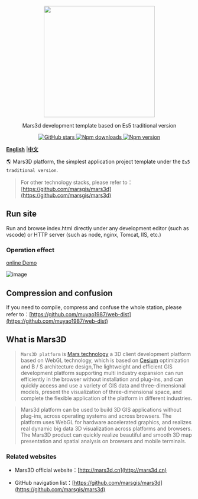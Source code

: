  <p align="center">
<img src="https://mars3d.cn/logo.png" width="300px" />
</p>

<p align="center">Mars3d development template based on Es5 traditional version</p>

<p align="center">
<a target="_black" href="https://github.com/marsgis/mars3d">
<img alt="GitHub stars" src="https://img.shields.io/github/stars/marsgis/mars3d?style=flat&logo=github">
</a>
<a target="_black" href="https://www.npmjs.com/package/mars3d">
<img alt="Npm downloads" src="https://img.shields.io/npm/dt/mars3d?style=flat&logo=npm">
</a>
<a target="_black" href="https://www.npmjs.com/package/mars3d">
<img alt="Npm version" src="https://img.shields.io/npm/v/mars3d.svg?style=flat&logo=npm&label=version"/>
</a>
</p>

[**English**](./README_EN.md) |[**中文**](./README.md) 

 🌎 Mars3D platform, the simplest application project template under the `Es5 traditional version`.
  
 > For other technology stacks, please refer to： [https://github.com/marsgis/mars3d](https://github.com/marsgis/mars3d)
 
 

## Run site

 Run and browse index.html directly under any development editor (such as vscode) or HTTP server (such as node, nginx, Tomcat, IIS, etc.)

### Operation effect 
 [online Demo](http://mars3d.cn/project/es5-template/)  

 ![image](http://mars3d.cn/project/es5-template/screenshot.jpg)
 


## Compression and confusion
 If you need to compile, compress and confuse the whole station, please refer to：[https://github.com/muyao1987/web-dist](https://github.com/muyao1987/web-dist)



## What is Mars3D 
>  `Mars3D platform` is [Mars technology](http://marsgis.cn/) a 3D client development platform based on WebGL technology, which is based on [Cesium](https://cesium.com/cesiumjs/) optimization and B / S architecture design,The lightweight and efficient GIS development platform supporting multi industry expansion can run efficiently in the browser without installation and plug-ins, and can quickly access and use a variety of GIS data and three-dimensional models, present the visualization of three-dimensional space, and complete the flexible application of the platform in different industries.

 > Mars3d platform can be used to build 3D GIS applications without plug-ins, across operating systems and across browsers. The platform uses WebGL for hardware accelerated graphics, and realizes real dynamic big data 3D visualization across platforms and browsers. The Mars3D product can quickly realize beautiful and smooth 3D map presentation and spatial analysis on browsers and mobile terminals.

### Related websites 
- Mars3D official website：[http://mars3d.cn](http://mars3d.cn)  

- GitHub navigation list：[https://github.com/marsgis/mars3d](https://github.com/marsgis/mars3d)



